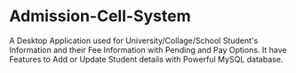 # Admission-Cell-System
A Desktop Application used for University/Collage/School Student's Information and their Fee Information with Pending and Pay Options. It have Features to Add or Update Student details with Powerful MySQL database.
